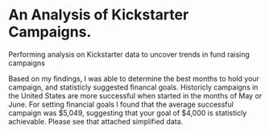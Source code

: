 # An Analysis of Kickstarter Campaigns.
Performing analysis on Kickstarter data to uncover trends in fund raising campaigns
<p>
Based on my findings, I was able to determine the best months to hold your campaign, and statisticly suggested financal goals. Historicly campaigns in the United States are more successful when started in the months of May or June. For setting financial goals I found that the average successful campaign was $5,049, suggesting that your goal of $4,000 is statisticly achievable. Please see that attached simplified data.
<p>
